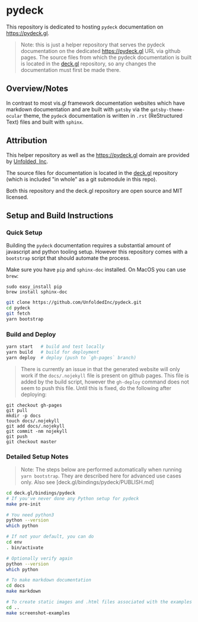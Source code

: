 # pydeck

This repository is dedicated to hosting `pydeck` documentation on https://pydeck.gl.

> Note: this is just a helper repository that serves the pydeck documentation on the dedicated https://pydeck.gl URL via github pages. The source files from which the pydeck documentation is built is located in the [deck.gl](https://github.com/uber/deck.gl) repository, so any changes the documentation must first be made there.

## Overview/Notes

In contrast to most vis.gl framework documentation websites which have markdown documentation and are built with `gatsby` via the `gatsby-theme-ocular` theme, the `pydeck` documentation is written in `.rst` (ReStructured Text) files and built with `sphinx`.

## Attribution

This helper repository as well as the https://pydeck.gl domain are provided by [Unfolded, Inc](https://www.unfolded.ai).

The source files for documentation is located in the [deck.gl](https://github.com/uber/deck.gl) repository (which is included "in whole" as a git submodule in this repo).

Both this repository and the deck.gl repository are open source and MIT licensed.

## Setup and Build Instructions

### Quick Setup

Building the `pydeck` documentation requires a substantial amount of javascript and python tooling setup. However this repository comes with a `bootstrap` script that should automate the process.

Make sure you have `pip` and `sphinx-doc` installed. On MacOS you can use `brew`:
```
sudo easy_install pip
brew install sphinx-doc
```

```sh
git clone https://github.com/UnfoldedInc/pydeck.git
cd pydeck
git fetch
yarn bootstrap
```

### Build and Deploy

```sh
yarn start   # build and test locally
yarn build   # build for deployment
yarn deploy  # deploy (push to `gh-pages` branch)
```

> There is currently an issue in that the generated website will only work if the `docs/.nojekyll` file is present on github pages. This file is added by the build script, however the `gh-deploy` command does not seem to push this file. Until this is fixed, do the following after deploying:

```
git checkout gh-pages
git pull
mkdir -p docs
touch docs/.nojekyll
git add docs/.nojekyll
git commit -nm nojekyll
git push
git checkout master
```

### Detailed Setup Notes

> Note: The steps below are performed automatically when running `yarn bootstrap`. They are described here for advanced use cases only. Also see [deck.gl/bindings/pydeck/PUBLISH.md]

```bash
cd deck.gl/bindings/pydeck
# If you've never done any Python setup for pydeck
make pre-init

# You need python3
python --version
which python

# If not your default, you can do 
cd env
. bin/activate

# Optionally verify again
python --version
which python

# To make markdown documentation
cd docs
make markdown

# To create static images and .html files associated with the examples in `examples/`
cd ..
make screenshot-examples
```
